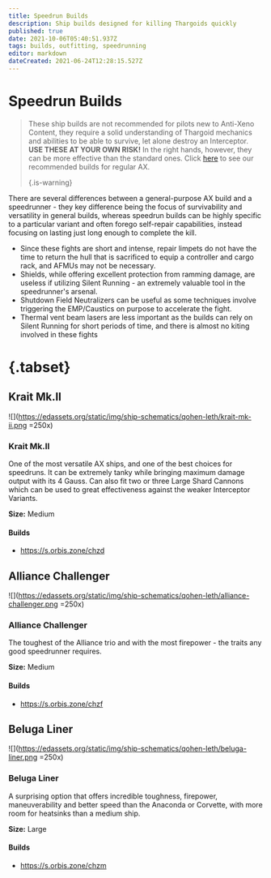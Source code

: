 ```yaml
---
title: Speedrun Builds
description: Ship builds designed for killing Thargoids quickly
published: true
date: 2021-10-06T05:40:51.937Z
tags: builds, outfitting, speedrunning
editor: markdown
dateCreated: 2021-06-24T12:28:15.527Z
---
```


# Speedrun Builds

> These ship builds are not recommended for pilots new to Anti-Xeno Content, they require a solid understanding of Thargoid mechanics and abilities to be able to survive, let alone destroy an Interceptor. **USE THESE AT YOUR OWN RISK!** In the right hands, however, they can be more effective than the standard ones. Click [here](/en/builds) to see our recommended builds for regular AX. 
> 
> {.is-warning}

There are several differences between a general-purpose AX build and a speedrunner - they key difference being the focus of survivability and versatility in general builds, whereas speedrun builds can be highly specific to a particular variant and often forego self-repair capabilities, instead focusing on lasting just long enough to complete the kill.

- Since these fights are short and intense, repair limpets do not have the time to return the hull that is sacrificed to equip a controller and cargo rack, and AFMUs may not be necessary.
- Shields, while offering excellent protection from ramming damage, are useless if utilizing Silent Running - an extremely valuable tool in the speedrunner's arsenal.
- Shutdown Field Neutralizers can be useful as some techniques involve triggering the EMP/Caustics on purpose to accelerate the fight.
- Thermal vent beam lasers are less important as the builds can rely on Silent Running for short periods of time, and there is almost no kiting involved in these fights

# {.tabset}
## Krait Mk.II
![](https://edassets.org/static/img/ship-schematics/qohen-leth/krait-mk-ii.png =250x)
### Krait Mk.II
One of the most versatile AX ships, and one of the best choices for speedruns. It can be extremely tanky while bringing maximum damage output with its 4 Gauss. Can also fit two or three Large Shard Cannons which can be used to great effectiveness against the weaker Interceptor Variants.

**Size:** Medium

#### Builds
- https://s.orbis.zone/chzd

## Alliance Challenger
![](https://edassets.org/static/img/ship-schematics/qohen-leth/alliance-challenger.png =250x)
### Alliance Challenger
The toughest of the Alliance trio and with the most firepower - the traits any good speedrunner requires.

**Size:** Medium

#### Builds
- https://s.orbis.zone/chzf

## Beluga Liner
![](https://edassets.org/static/img/ship-schematics/qohen-leth/beluga-liner.png =250x)
### Beluga Liner
A surprising option that offers incredible toughness, firepower, maneuverability and better speed than the Anaconda or Corvette, with more room for heatsinks than a medium ship.

**Size:** Large

#### Builds
- https://s.orbis.zone/chzm